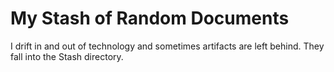 # My Stash of Random Documents

I drift in and out of technology and sometimes artifacts are left behind. They fall into the Stash directory.

